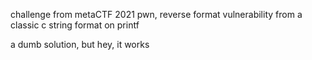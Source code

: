 challenge from metaCTF 2021 pwn, reverse format
vulnerability from a classic c string format on printf

a dumb solution, but hey, it works